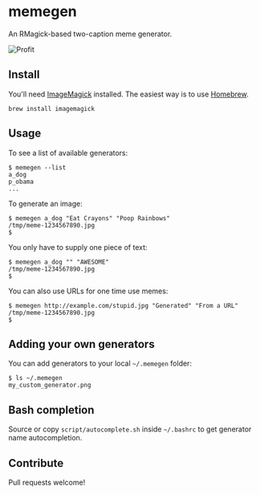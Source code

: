 # memegen

An RMagick-based two-caption meme generator.

![Profit](https://github.com/cmdrkeene/memegen/raw/master/example.jpg)

## Install

You'll need [ImageMagick](http://www.imagemagick.org/script/index.php) installed.
The easiest way is to use [Homebrew](https://github.com/mxcl/homebrew).

    brew install imagemagick

## Usage

To see a list of available generators:

    $ memegen --list
    a_dog
    p_obama
    ...
    
To generate an image:

    $ memegen a_dog "Eat Crayons" "Poop Rainbows"
    /tmp/meme-1234567890.jpg
    $ 
    
You only have to supply one piece of text:

    $ memegen a_dog "" "AWESOME"
    /tmp/meme-1234567890.jpg
    $

You can also use URLs for one time use memes:

    $ memegen http://example.com/stupid.jpg "Generated" "From a URL"
    /tmp/meme-1234567890.jpg
    $
    
## Adding your own generators

You can add generators to your local `~/.memegen` folder:

    $ ls ~/.memegen
    my_custom_generator.png
    
## Bash completion

Source or copy `script/autocomplete.sh` inside `~/.bashrc` to get generator 
name autocompletion.

## Contribute

Pull requests welcome!
    